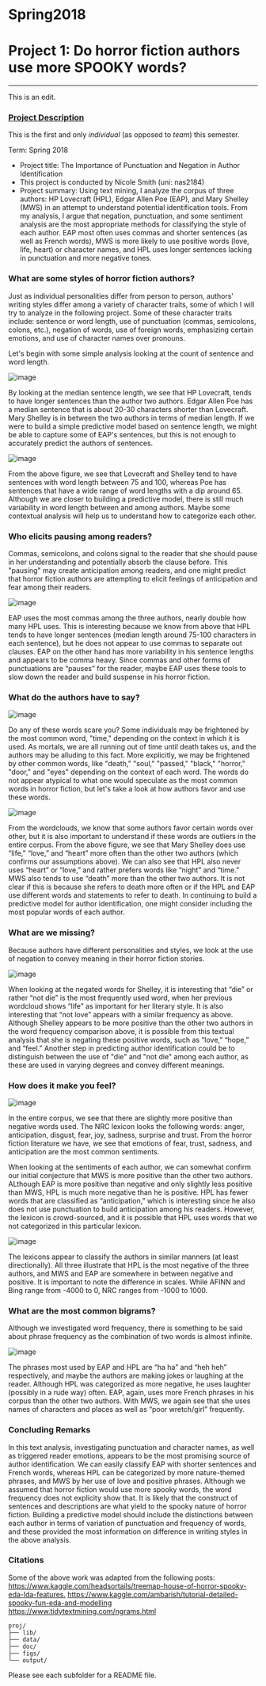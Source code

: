 # Spring2018
# Project 1: Do horror fiction authors use more SPOOKY words?

----
This is an edit.

### [Project Description](doc/)
This is the first and only *individual* (as opposed to *team*) this semester. 

Term: Spring 2018

+ Project title: The Importance of Punctuation and Negation in Author Identification
+ This project is conducted by Nicole Smith (uni: nas2184)
+ Project summary: Using text mining,  I analyze the corpus of three authors: HP Lovecraft (HPL), Edgar Allen Poe (EAP), and Mary Shelley (MWS) in an attempt to understand potential identification tools. From my analysis, I argue that negation, punctuation, and some sentiment analysis are the most appropriate methods for classifying the style of each author. EAP most often uses commas and shorter sentences (as well as French words), MWS is more likely to use positive words (love, life, heart) or character names, and HPL uses longer sentences lacking in punctuation and more negative tones.

### What are some styles of horror fiction authors?
Just as individual personalities differ from person to person, authors' writing styles differ among a variety of character traits, some of which I will try to analyze in the following project. Some of these character traits include: sentence or word length, use of punctuation (commas, semicolons, colons, etc.), negation of words, use of foreign words, emphasizing certain emotions, and use of character names over pronouns.

Let's begin with some simple analysis looking at the count of sentence and word length.

![image](figs/median_sentence.png)

By looking at the median sentence length, we see that HP Lovecraft, tends to have longer sentences than the author two authors. Edgar Allen Poe has a median sentence that is about 20-30 characters shorter than Lovecraft. Mary Shelley is in between the two authors in terms of median length. If we were to build a simple predictive model based on sentence length, we might be able to capture some of EAP's sentences, but this is not enough to accurately predict the authors of sentences.

![image](figs/wordlength.png)

From the above figure, we see that Lovecraft and Shelley tend to have sentences with word length between 75 and 100, whereas Poe has sentences that have a wide range of word lengths with a dip around 65. Although we are closer to building a predictive model, there is still much variability in word length between and among authors. Maybe some contextual analysis will help us to understand how to categorize each other.

### Who elicits pausing among readers?
Commas, semicolons, and colons signal to the reader that she should pause in her understanding and potentially absorb the clause before. This "pausing" may create anticipation among readers, and one might predict that horror fiction authors are attempting to elicit feelings of anticipation and fear among their readers.

![image](figs/commas.png)

EAP uses the most commas among the three authors, nearly double how many HPL uses. This is interesting because we know from above that HPL tends to have longer sentences (median length around 75-100 characters in each sentence), but he does not appear to use commas to separate out clauses. EAP on the other hand has more variability in his sentence lengths and appears to be comma heavy. Since commas and other forms of punctuations are “pauses” for the reader, maybe EAP uses these tools to slow down the reader and build suspense in his horror fiction.

### What do the authors have to say?
![image](figs/Wordcloud_all.png)

Do any of these words scare you? Some individuals may be frightened by the most common word, "time," depending on the context in which it is used. As mortals, we are all running out of time until death takes us, and the authors may be alluding to this fact. More explicitly, we may be frightened by other common words, like "death," "soul," "passed," "black," "horror," "door," and "eyes" depending on the context of each word. The words do not appear atypical to what one would speculate as the most common words in horror fiction, but let's take a look at how authors favor and use these words.

![image](figs/author_words.png)

From the wordclouds, we know that some authors favor certain words over other, but it is also important to understand if these words are outliers in the entire corpus. From the above figure, we see that Mary Shelley does use “life,” “love,” and “heart” more often than the other two authors (which confirms our assumptions above). We can also see that HPL also never uses “heart” or “love,” and rather prefers words like “night” and “time.” MWS also tends to use “death” more than the other two authors. It is not clear if this is because she refers to death more often or if the HPL and EAP use different words and statements to refer to death. In continuing to build a predictive model for author identification, one might consider including the most popular words of each author.

### What are we missing?
Because authors have different personalities and styles, we look at the use of negation to convey meaning in their horror fiction stories.

![image](figs/Wordcloud_mws_not.png)

When looking at the negated words for Shelley, it is interesting that “die” or rather “not die” is the most frequently used word, when her previous wordcloud shows “life” as important for her literary style. It is also interesting that “not love” appears with a similar frequency as above. Although Shelley appears to be more positive than the other two authors in the word frequency comparison above, it is possible from this textual analysis that she is negating these positive words, such as “love,” “hope,” and “feel.” Another step in predicting author identification could be to distinguish between the use of "die" and "not die" among each author, as these are used in varying degrees and convey different meanings.

### How does it make you feel?
![image](figs/sentiments_author.png)

In the entire corpus, we see that there are slightly more positive than negative words used. The NRC lexicon looks the following words: anger, anticipation, disgust, fear, joy, sadness, surprise and trust. From the horror fiction literature we have, we see that emotions of fear, trust, sadness, and anticipation are the most common sentiments.

When looking at the sentiments of each author, we can somewhat confirm our initial conjecture that MWS is more positive than the other two authors. ALthough EAP is more positive than negative and only slightly less positive than MWS, HPL is much more negative than he is positive. HPL has fewer words that are classified as “anticipation,” which is interesting since he also does not use punctuation to build anticipation among his readers. However, the lexicon is crowd-sourced, and it is possible that HPL uses words that we not categorized in this particular lexicon.

![image](figs/sentiment3.png)

The lexicons appear to classify the authors in similar manners (at least directionally). All three illustrate that HPL is the most negative of the three authors, and MWS and EAP are somewhere in between negative and positive. It is important to note the difference in scales. While AFINN and Bing range from -4000 to 0, NRC ranges from -1000 to 1000.

### What are the most common bigrams?
Although we investigated word frequency, there is something to be said about phrase frequency as the combination of two words is almost infinite.

![image](figs/bigram_tf_idf.png)

The phrases most used by EAP and HPL are “ha ha” and “heh heh” respectively, and maybe the authors are making jokes or laughing at the reader. Although HPL was categorized as more negative, he uses laughter (possibly in a rude way) often. EAP, again, uses more French phrases in his corpus than the other two authors. With MWS, we again see that she uses names of characters and places as well as “poor wretch/girl” frequently.

### Concluding Remarks
In this text analysis, investigating punctuation and character names, as well as triggered reader emotions, appears to be the most promising source of author identification. We can easily classify EAP with shorter sentences and French words, whereas HPL can be categorized by more nature-themed phrases, and MWS by her use of love and positive phrases. Although we assumed that horror fiction would use more spooky words, the word frequency does not explicity show that. It is likely that the construct of sentences and descriptions are what yield to the spooky nature of horror fiction. Building a predictive model should include the distinctions between each author in terms of variation of punctuation and frequency of words, and these provided the most information on difference in writing styles in the above analysis.

### Citations
Some of the above work was adapted from the following posts:
<https://www.kaggle.com/headsortails/treemap-house-of-horror-spooky-eda-lda-features.>
<https://www.kaggle.com/ambarish/tutorial-detailed-spooky-fun-eda-and-modelling>
<https://www.tidytextmining.com/ngrams.html>

```
proj/
├── lib/
├── data/
├── doc/
├── figs/
└── output/
```

Please see each subfolder for a README file.
